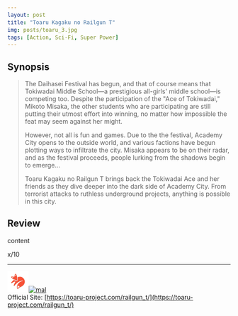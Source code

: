 ```yaml
---
layout: post
title: "Toaru Kagaku no Railgun T"
img: posts/toaru_3.jpg 
tags: [Action, Sci-Fi, Super Power]
---
```


## Synopsis
>The Daihasei Festival has begun, and that of course means that Tokiwadai Middle School—a prestigious all-girls' middle school—is competing too. Despite the participation of the "Ace of Tokiwadai," Mikoto Misaka, the other students who are participating are still putting their utmost effort into winning, no matter how impossible the feat may seem against her might.
>
>However, not all is fun and games. Due to the the festival, Academy City opens to the outside world, and various factions have begun plotting ways to infiltrate the city. Misaka appears to be on their radar, and as the festival proceeds, people lurking from the shadows begin to emerge...
>
>Toaru Kagaku no Railgun T brings back the Tokiwadai Ace and her friends as they dive deeper into the dark side of Academy City. From terrorist attacks to ruthless underground projects, anything is possible in this city.

## Review
content
   
x/10

---

[![kitsu](..\assets\img\kitsu.png)](https://kitsu.io/anime/toaru-kagaku-no-railgun-t)[![mal](..\assets\img\mal.ico)](https://myanimelist.net/anime/38481/Toaru_Kagaku_no_Railgun_T)  
Official Site: [https://toaru-project.com/railgun_t/](https://toaru-project.com/railgun_t/)